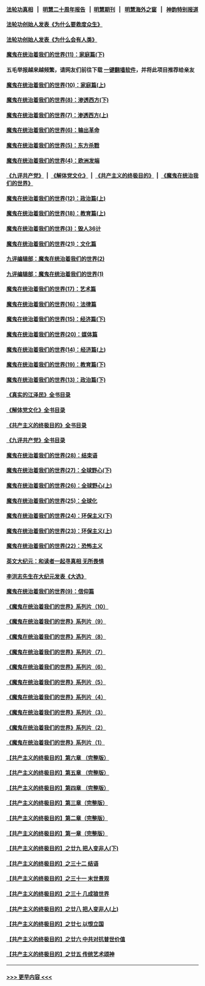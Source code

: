 #### [法轮功真相](https://github.com/gfw-breaker/truth/blob/master/README.md?t=0) &nbsp;&nbsp;|&nbsp;&nbsp; [明慧二十周年报告](https://github.com/gfw-breaker/mh-reports/blob/master/README.md?t=0) &nbsp;&nbsp;|&nbsp;&nbsp;[明慧期刊](https://github.com/gfw-breaker/mh-qikan) &nbsp;&nbsp;|&nbsp;&nbsp; [明慧海外之窗](https://github.com/gfw-breaker/mh-news/blob/master/README.md?t=0) &nbsp;&nbsp;|&nbsp;&nbsp; [神韵特别报道](https://github.com/gfw-breaker/mh-news/blob/master/shenyun.md?t=0)
#### [法轮功创始人发表《为什么要救度众生》](../pages/nsc422/n13975246.md?t=05100043) 
#### [法轮功创始人发表《为什么会有人类》](../pages/nsc422/n13912117.md?t=05100043) 
#### [魔鬼在统治着我们的世界(11)：家庭篇(下)](../pages/nsc422/n10440961.md?t=05100043) 
#### 五毛举报越来越频繁，请网友们前往下载 [一键翻墙软件](https://github.com/gfw-breaker/ssr-accounts)，并将此项目推荐给亲友
#### [魔鬼在统治着我们的世界(10)：家庭篇(上)](../pages/nsc422/n10435448.md?t=05100043) 
#### [魔鬼在统治着我们的世界(8)：渗透西方(下)](../pages/nsc422/n10429603.md?t=05100043) 
#### [魔鬼在统治着我们的世界(7)：渗透西方(上)](../pages/nsc422/n10426013.md?t=05100043) 
#### [魔鬼在统治着我们的世界(6)：输出革命](../pages/nsc422/n10421536.md?t=05100043) 
#### [魔鬼在统治着我们的世界(5)：东方杀戮](../pages/nsc422/n10417707.md?t=05100043) 
#### [魔鬼在统治着我们的世界(4)：欧洲发端](../pages/nsc422/n10414890.md?t=05100043) 
#### [《九评共产党》](https://github.com/begood0513/9ping.md/blob/master/README.md) &nbsp;|&nbsp; [《解体党文化》](../../../../jtdwh.md/blob/master/README.md)  &nbsp;|&nbsp; [《共产主义的终极目的》](../../../../gczydzjmd.md/blob/master/README.md) &nbsp;|&nbsp; [《魔鬼在统治我们的世界》](../../../../mgztzwmdsj.md/blob/master/README.md) 
#### [魔鬼在统治着我们的世界(12)：政治篇(上)](../pages/nsc422/n10444576.md?t=05100043) 
#### [魔鬼在统治着我们的世界(18)：教育篇(上)](../pages/nsc422/n10526970.md?t=05100043) 
#### [魔鬼在统治着我们的世界(3)：毁人36计](../pages/nsc422/n10411583.md?t=05100043) 
#### [魔鬼在统治着我们的世界(21)：文化篇](../pages/nsc422/n10597706.md?t=05100043) 
#### [九评编辑部：魔鬼在统治着我们的世界(2)](../pages/nsc422/n10410036.md?t=05100043) 
#### [九评编辑部：魔鬼在统治着我们的世界(1)](../pages/nsc422/n10406825.md?t=05100043) 
#### [魔鬼在统治着我们的世界(17)：艺术篇](../pages/nsc422/n10499093.md?t=05100043) 
#### [魔鬼在统治着我们的世界(16)：法律篇](../pages/nsc422/n10485969.md?t=05100043) 
#### [魔鬼在统治着我们的世界(15)：经济篇(下)](../pages/nsc422/n10469975.md?t=05100043) 
#### [魔鬼在统治着我们的世界(20)：媒体篇](../pages/nsc422/n10586579.md?t=05100043) 
#### [魔鬼在统治着我们的世界(14)：经济篇(上)](../pages/nsc422/n10457370.md?t=05100043) 
#### [魔鬼在统治着我们的世界(19)：教育篇(下)](../pages/nsc422/n10564808.md?t=05100043) 
#### [魔鬼在统治着我们的世界(13)：政治篇(下)](../pages/nsc422/n10448270.md?t=05100043) 
#### [《真实的江泽民》全书目录](../pages/nsc422/n13721399.md?t=05100043) 
#### [《解体党文化》全书目录](../pages/nsc422/n13721157.md?t=05100043) 
#### [《共产主义的终极目的》全书目录](../pages/nsc422/n13721048.md?t=05100043) 
#### [《九评共产党》全书目录](../pages/nsc422/n13708085.md?t=05100043) 
#### [魔鬼在统治着我们的世界(28)：结束语](../pages/nsc422/n10936246.md?t=05100043) 
#### [魔鬼在统治着我们的世界(27)：全球野心(下)](../pages/nsc422/n10928319.md?t=05100043) 
#### [魔鬼在统治着我们的世界(26)：全球野心(上)](../pages/nsc422/n10900318.md?t=05100043) 
#### [魔鬼在统治着我们的世界(25)：全球化](../pages/nsc422/n10788205.md?t=05100043) 
#### [魔鬼在统治着我们的世界(24)：环保主义(下)](../pages/nsc422/n10695307.md?t=05100043) 
#### [魔鬼在统治着我们的世界(23)：环保主义(上)](../pages/nsc422/n10688613.md?t=05100043) 
#### [魔鬼在统治着我们的世界(22)：恐怖主义](../pages/nsc422/n10614727.md?t=05100043) 
#### [英文大纪元：和读者一起寻真相 无所畏惧](../pages/nsc422/n12542027.md?t=05100043) 
#### [李洪志先生在大纪元发表《大选》](../pages/nsc422/n12534746.md?t=05100043) 
#### [魔鬼在统治着我们的世界(9)：信仰篇](../pages/nsc422/n10432159.md?t=05100043) 
#### [《魔鬼在统治着我们的世界》系列片（10）](../pages/nsc422/n12292670.md?t=05100043) 
#### [《魔鬼在统治着我们的世界》系列片（9）](../pages/nsc422/n12290859.md?t=05100043) 
#### [《魔鬼在统治着我们的世界》系列片（8）](../pages/nsc422/n12287445.md?t=05100043) 
#### [《魔鬼在统治着我们的世界》系列片（7）](../pages/nsc422/n12283425.md?t=05100043) 
#### [《魔鬼在统治着我们的世界》系列片（6）](../pages/nsc422/n12282314.md?t=05100043) 
#### [《魔鬼在统治着我们的世界》系列片（5）](../pages/nsc422/n12281419.md?t=05100043) 
#### [《魔鬼在统治着我们的世界》系列片（4）](../pages/nsc422/n12274024.md?t=05100043) 
#### [《魔鬼在统治着我们的世界》系列片（3）](../pages/nsc422/n12271322.md?t=05100043) 
#### [《魔鬼在统治着我们的世界》系列片（2）](../pages/nsc422/n12269049.md?t=05100043) 
#### [《魔鬼在统治着我们的世界》系列片（1）](../pages/nsc422/n12267575.md?t=05100043) 
#### [【共产主义的终极目的】第六章 （完整版）](../pages/nsc422/n11428913.md?t=05100043) 
#### [【共产主义的终极目的】第五章 （完整版）](../pages/nsc422/n11428912.md?t=05100043) 
#### [【共产主义的终极目的】第四章 （完整版）](../pages/nsc422/n11428907.md?t=05100043) 
#### [【共产主义的终极目的】第三章（完整版）](../pages/nsc422/n11428848.md?t=05100043) 
#### [【共产主义的终极目的】第二章（完整版）](../pages/nsc422/n11428831.md?t=05100043) 
#### [【共产主义的终极目的】第一章（完整版）](../pages/nsc422/n11417651.md?t=05100043) 
#### [【共产主义的终极目的】之廿九 把人变非人(下)](../pages/nsc422/n11344140.md?t=05100043) 
#### [【共产主义的终极目的】之三十二 结语](../pages/nsc422/n11360535.md?t=05100043) 
#### [【共产主义的终极目的】之三十一 末世景观](../pages/nsc422/n11351129.md?t=05100043) 
#### [【共产主义的终极目的】之三十 几成狼世界](../pages/nsc422/n11348280.md?t=05100043) 
#### [【共产主义的终极目的】之廿八 把人变非人(上)](../pages/nsc422/n11340492.md?t=05100043) 
#### [【共产主义的终极目的】之廿七 以恨立国](../pages/nsc422/n11336944.md?t=05100043) 
#### [【共产主义的终极目的】之廿六 中共对抗普世价值](../pages/nsc422/n11324785.md?t=05100043) 
#### [【共产主义的终极目的】之廿五 传统艺术颂神](../pages/nsc422/n11296396.md?t=05100043) 

----
#### [ >>> 更早内容 <<< ](../indexes/nsc422-earlier.md)
